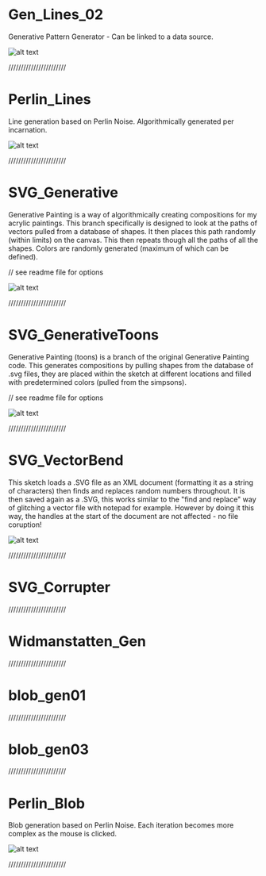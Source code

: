Gen_Lines_02
======
Generative Pattern Generator - Can be linked to a data source.

![alt text](https://github.com/badalmer/Generative-Painting/blob/main/Gen_Lines_02/2021_cross003.png)

///////////////////////

Perlin_Lines
======
Line generation based on Perlin Noise. Algorithmically generated per incarnation.

![alt text](https://github.com/badalmer/Generative-Painting/blob/main/Perlin_Lines/example.PNG)

///////////////////////

SVG_Generative
======
Generative Painting is a way of algorithmically creating compositions for my acrylic paintings. This branch specifically is designed to look at the paths of vectors pulled from a database of shapes. It then places this path randomly (within limits) on the canvas. This then repeats though all the paths of all the shapes. Colors are randomly generated (maximum of which can be defined).

// see readme file for options

![alt text](https://github.com/badalmer/Generative-Painting/blob/main/SVG_Generative/example.PNG)

///////////////////////

SVG_GenerativeToons
======
Generative Painting (toons) is a branch of the original Generative Painting code. This generates compositions by pulling shapes from the database of .svg files, they are placed within the sketch at different locations and filled with predetermined colors (pulled from the simpsons).

// see readme file for options 

![alt text](https://github.com/badalmer/Generative-Painting/blob/main/SVG_GenerativeToons/example.PNG)

///////////////////////

SVG_VectorBend
======
This sketch loads a .SVG file as an XML document (formatting it as a string of characters) then finds and replaces random numbers throughout. It is then saved again as a .SVG, this works similar to the "find and replace" way of glitching a vector file with notepad for example. However by doing it this way, the handles at the start of the document are not affected - no file coruption!

![alt text](https://github.com/badalmer/Generative-Painting/blob/main/SVG_VectorBend/example.png)

///////////////////////

SVG_Corrupter
======
///////////////////////

Widmanstatten_Gen
======
///////////////////////

blob_gen01
======
///////////////////////

blob_gen03
======
///////////////////////

Perlin_Blob
======
Blob generation based on Perlin Noise. Each iteration becomes more complex as the mouse is clicked.

![alt text](https://github.com/badalmer/Generative-Painting/blob/main/perlin_blob/example.PNG)

///////////////////////
